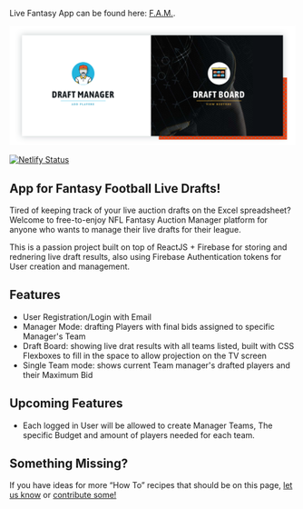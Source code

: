 Live Fantasy App can be found here: [F.A.M.](https://fantasy-draft-manager.netlify.com).


![Image of the Fabtasy Draft App](https://github.com/OrangeWacko/Draft-App-ReactJS/blob/master/public/draft-app-thumb.png)

[![Netlify Status](https://api.netlify.com/api/v1/badges/b3837862-688c-43ca-bdfd-07dc8d98b65f/deploy-status)](https://app.netlify.com/sites/fantasy-draft-manager/deploys)


## App for Fantasy Football Live Drafts!

Tired of keeping track of your live auction drafts on the Excel spreadsheet? Welcome to free-to-enjoy NFL Fantasy Auction Manager platform for anyone who wants to manage their live drafts for their league.

This is a passion project built on top of ReactJS + Firebase for storing and rednering live draft results, also using Firebase Authentication tokens for User creation and management. 

## Features
- User Registration/Login with Email
- Manager Mode: drafting Players with final bids assigned to specific Manager's Team
-  Draft Board: showing live drat results with all teams listed, built with CSS Flexboxes to fill in the space to allow projection on the TV screen
- Single Team mode: shows current Team manager's drafted players and their Maximum Bid

## Upcoming Features
- Each logged in User will be allowed to create Manager Teams, The specific Budget and amount of players needed for each team.


## Something Missing?

If you have ideas for more “How To” recipes that should be on this page, [let us know](https://github.com/facebookincubator/create-react-app/issues) or [contribute some!](https://github.com/facebookincubator/create-react-app/edit/master/packages/react-scripts/template/README.md)
